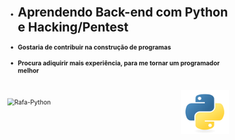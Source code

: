 - # Aprendendo Back-end com Python e Hacking/Pentest
- #### Gostaria de contribuir na construção de programas
- #### Procura adiquirir mais experiência, para me tornar um programador melhor

<div style="display: inline_block"><br> <img align="right" alt="Rafa-Python" height="100" width="110"src="https://raw.githubusercontent.com/devicons/devicon/master/icons/python/python-original.svg"> </div>

<div style="display: inline_block"><br> <img align="center" alt="Rafa-Python" height="100" width="110"src="https://omegabluecs.com/apCSA/images/recon.png"> </div>
